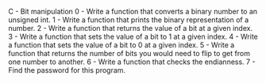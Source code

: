 C - Bit manipulation
0 - Write a function that converts a binary number to an unsigned int.
1 - Write a function that prints the binary representation of a number.
2 - Write a function that returns the value of a bit at a given index.
3 - Write a function that sets the value of a bit to 1 at a given index.
4 - Write a function that sets the value of a bit to 0 at a given index.
5 - Write a function that returns the number of bits you would need to flip to get from one number to another.
6 - Write a function that checks the endianness.
7 - Find the password for this program.
